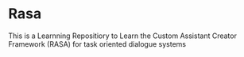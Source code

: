 # Rasa
This is a Learnning Repositiory to Learn the Custom Assistant Creator Framework (RASA) for task oriented dialogue systems
